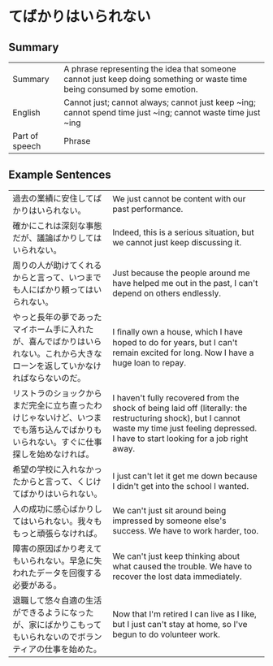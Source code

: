 # てばかりはいられない

## Summary

<table><tr>   <td>Summary</td>   <td>A phrase representing the idea that someone cannot just keep doing something or waste time being consumed by some emotion.</td></tr><tr>   <td>English</td>   <td>Cannot just; cannot always; cannot just keep ~ing; cannot spend time just ~ing; cannot waste time just ~ing</td></tr><tr>   <td>Part of speech</td>   <td>Phrase</td></tr></table>

## Example Sentences

<table><tr>   <td>過去の業績に安住してばかりはいられない。</td>   <td>We just cannot be content with our past performance.</td></tr><tr>   <td>確かにこれは深刻な事態だが、議論ばかりしてはいられない。</td>   <td>Indeed, this is a serious situation, but we cannot just keep discussing it.</td></tr><tr>   <td>周りの人が助けてくれるからと言って、いつまでも人にばかり頼ってはいられない。</td>   <td>Just because the people around me have helped me out in the past, I can't depend on others endlessly.</td></tr><tr>   <td>やっと長年の夢であったマイホーム手に入れたが、喜んでばかりはいられない。これから大きなローンを返していかなければならないのだ。</td>   <td>I ﬁnally own a house, which I have hoped to do for years, but I can't remain excited for long. Now I have a huge loan to repay.</td></tr><tr>   <td>リストラのショックからまだ完全に立ち直ったわけじゃないけど、いつまでも落ち込んでばかりもいられない。すぐに仕事探しを始めなければ。</td>   <td>I haven't fully recovered from the shock of being laid off (literally: the restructuring shock), but I cannot waste my time just feeling depressed. I have to start looking for a job right away.</td></tr><tr>   <td>希望の学校に入れなかったからと言って、くじけてばかりはいられない。</td>   <td>I just can't let it get me down because I didn't get into the school I wanted.</td></tr><tr>   <td>人の成功に感心ばかりしてはいられない。我々ももっと頑張らなければ。</td>   <td>We can't just sit around being impressed by someone else's success. We have to work harder, too.</td></tr><tr>   <td>障害の原因ばかり考えてもいられない。早急に失われたデータを回復する必要がある。</td>   <td>We can't just keep thinking about what caused the trouble. We have to recover the lost data immediately.</td></tr><tr>   <td>退職して悠々自適の生活ができるようになったが、家にばかりこもってもいられないのでボランティアの仕事を始めた。</td>   <td>Now that I'm retired I can live as I like, but I just can't stay at home, so I've begun to do volunteer work.</td></tr></table>


